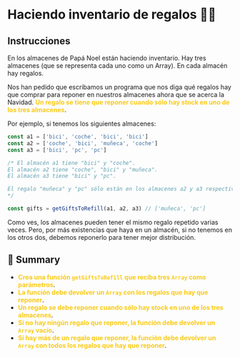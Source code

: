 # Haciendo inventario de regalos 🧮🎁
## Instrucciones
En los almacenes de Papá Noel están haciendo inventario. Hay tres almacenes (que se representa cada uno como un Array). En cada almacén hay regalos.

Nos han pedido que escribamos un programa que nos diga qué regalos hay que comprar para reponer en nuestros almacenes ahora que se acerca la Navidad. **<span style="color:#faca15">Un regalo se tiene que reponer cuando sólo hay stock en uno de los tres almacenes</span>**.

Por ejemplo, si tenemos los siguientes almacenes:

``` ts
const a1 = ['bici', 'coche', 'bici', 'bici']
const a2 = ['coche', 'bici', 'muñeca', 'coche']
const a3 = ['bici', 'pc', 'pc']

/* El almacén a1 tiene "bici" y "coche".
El almacén a2 tiene "coche", "bici" y "muñeca".
El almacén a3 tiene "bici" y "pc".

El regalo "muñeca" y "pc" sólo están en los almacenes a2 y a3 respectivamente.
*/

const gifts = getGiftsToRefill(a1, a2, a3) // ['muñeca', 'pc']
```

Como ves, los almacenes pueden tener el mismo regalo repetido varias veces. Pero, por más existencias que haya en un almacén, si no tenemos en los otros dos, debemos reponerlo para tener mejor distribución.

## 📝 Summary
* **<span style="color:#faca15">Crea una función `getGiftsToRefill` que reciba tres `Array` como parámetros</span>**.
* **<span style="color:#faca15">La función debe devolver un `Array` con los regalos que hay que reponer</span>**.
* **<span style="color:#faca15">Un regalo se debe reponer cuando sólo hay stock en uno de los tres almacenes</span>**.
* **<span style="color:#faca15">Si no hay ningún regalo que reponer, la función debe devolver un `Array` vacío</span>**.
* **<span style="color:#faca15">Si hay más de un regalo que reponer, la función debe devolver un `Array` con todos los regalos que hay que reponer</span>**.